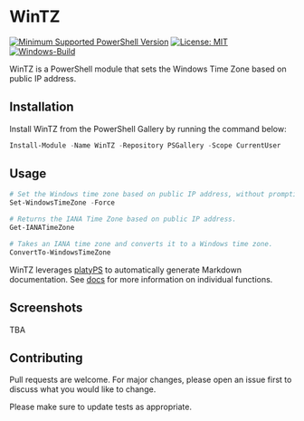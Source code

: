 # WinTZ

[![Minimum Supported PowerShell
Version](https://img.shields.io/badge/PowerShell-5.1+-purple.svg)](https://github.com/PowerShell/PowerShell)
[![License:
MIT](https://img.shields.io/badge/License-MIT-blue.svg)](https://github.com/TsekNet/WinTZ/blob/master/LICENSE)
[![Windows-Build](https://github.com/TsekNet/WinTZ/workflows/Windows-Build/badge.svg?branch=master)](https://github.com/TsekNet/WinTZ/actions?query=workflow%3AWindows-Build)

WinTZ is a PowerShell module that sets the Windows Time Zone based on public IP address.

## Installation

Install WinTZ from the PowerShell Gallery by running the command below:

```powershell
Install-Module -Name WinTZ -Repository PSGallery -Scope CurrentUser
```

## Usage

```powershell
# Set the Windows time zone based on public IP address, without prompting for confirmation
Set-WindowsTimeZone -Force
```

```powershell
# Returns the IANA Time Zone based on public IP address.
Get-IANATimeZone
```

```powershell
# Takes an IANA time zone and converts it to a Windows time zone.
ConvertTo-WindowsTimeZone
```

WinTZ leverages [platyPS](https://github.com/PowerShell/platyPS) to
automatically generate Markdown documentation. See [docs](/docs/WinTZ.md) for
more information on individual functions.

## Screenshots

TBA

## Contributing

Pull requests are welcome. For major changes, please open an issue first to discuss what you would like to change.

Please make sure to update tests as appropriate.